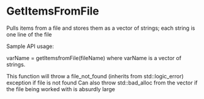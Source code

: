 # GetItemsFromFile
Pulls items from a file and stores them as a vector of strings; each string is one line of the file

Sample API usage:

varName = getItemsfromFile(fileName) 
where varName is a vector of strings.

This function will throw a file_not_found (inherits from std::logic_error) exception if file is not found
Can also throw std::bad_alloc from the vector if the file being worked with is absurdly large
